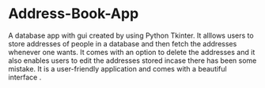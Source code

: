 # Address-Book-App
A database app with gui created by using Python Tkinter. 
It alllows users to store addresses of people in a database and then fetch the addresses whenever one wants. It comes with an option to delete the addresses and it also enables users to edit the addresses stored incase there has been some mistake. 
It is a user-friendly application and comes with a beautiful interface . 

